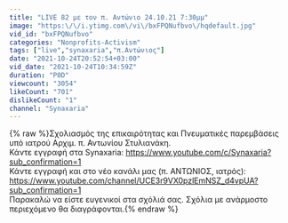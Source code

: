 ```yaml
---
title: "LIVE 82 με τον π. Αντώνιο 24.10.21 7:30μμ"
image: "https:\/\/i.ytimg.com\/vi\/bxFPQNufbvo\/hqdefault.jpg"
vid_id: "bxFPQNufbvo"
categories: "Nonprofits-Activism"
tags: ["live","synaxaria","π.Αντώνιος"]
date: "2021-10-24T20:52:54+03:00"
vid_date: "2021-10-24T10:34:59Z"
duration: "P0D"
viewcount: "3054"
likeCount: "701"
dislikeCount: "1"
channel: "Synaxaria"
---
```

{% raw %}Σχολιασμός της επικαιρότητας και Πνευματικές παρεμβάσεις υπό ιατρού Αρχιμ. π. Αντωνίου Στυλιανάκη.<br />Κάντε εγγραφή στα Synaxaria: <a rel="nofollow" target="blank" href="https://www.youtube.com/c/Synaxaria?sub_confirmation=1">https://www.youtube.com/c/Synaxaria?sub_confirmation=1</a><br />Κάντε εγγραφή και στο νέο κανάλι μας (π. ΑΝΤΩΝΙΟΣ, ιατρός): <a rel="nofollow" target="blank" href="https://www.youtube.com/channel/UCE3r9VX0pzlEmNSZ_d4vpUA?sub_confirmation=1">https://www.youtube.com/channel/UCE3r9VX0pzlEmNSZ_d4vpUA?sub_confirmation=1</a><br />Παρακαλώ να είστε ευγενικοί στα σχόλιά σας. Σχόλια με ανάρμοστο περιεχόμενο θα διαγράφονται.{% endraw %}
